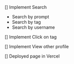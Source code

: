 [] Implement Search

- Search by prompt
- Search by tag
- Search by username

[] Implement Click on tag

[] Implement View other profile

[] Deployed page in Vercel
